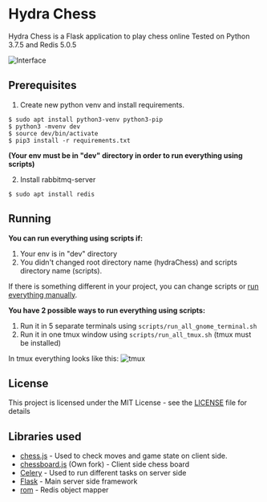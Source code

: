 # Hydra Chess

Hydra Chess is a Flask application to play chess online
Tested on Python 3.7.5 and Redis 5.0.5

![Interface](https://github.com/hashlib/hydraChess/blob/master/static/img/hydra_chess.png)

## Prerequisites

1. Create new python venv and install requirements.
```
$ sudo apt install python3-venv python3-pip
$ python3 -mvenv dev
$ source dev/bin/activate
$ pip3 install -r requirements.txt
```
**(Your env must be in "dev" directory in order to run everything using scripts)**

2. Install rabbitmq-server
```
$ sudo apt install redis
```

## Running
**You can run everything using scripts if:**
1. Your env is in "dev" directory
2. You didn't changed root directory name (hydraChess) and scripts directory name (scripts).

If there is something different in your project, you can change scripts or [run everything manually](https://github.com/hashlib/hydraChess/blob/4098e3d8cb26400804a283a9bb4bc3910b3bb656/README.md#running).

**You have 2 possible ways to run everything using scripts:**
1. Run it in 5 separate terminals using ```scripts/run_all_gnome_terminal.sh```
2. Run it in one tmux window using ```scripts/run_all_tmux.sh``` (tmux must be installed)

In tmux everything looks like this:
![tmux](https://user-images.githubusercontent.com/43320720/79076597-11313480-7d04-11ea-8d25-51568a28e69d.png)


## License

This project is licensed under the MIT License - see the [LICENSE](LICENSE) file for details

## Libraries used

* [chess.js](https://github.com/jhlywa/chess.js) - Used to check moves and game state on client side.
* [chessboard.js](https://github.com/hashlib/chessboardjs/) (Own fork) - Client side chess board
* [Celery](https://github.com/celery/celery) - Used to run different tasks on server side
* [Flask](https://github.com/pallets/flask) - Main server side framework
* [rom](https://github.com/josiahcarlson/rom) - Redis object mapper
